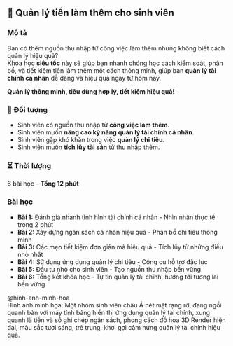 ## 📌 Quản lý tiền làm thêm cho sinh viên  

### Mô tả  
Bạn có thêm nguồn thu nhập từ công việc làm thêm nhưng không biết cách quản lý hiệu quả?  
Khóa học **siêu tốc** này sẽ giúp bạn nhanh chóng học cách kiểm soát, phân bổ, và tiết kiệm tiền làm thêm một cách thông minh, giúp bạn **quản lý tài chính cá nhân** dễ dàng và hiệu quả ngay từ hôm nay.  

**Quản lý thông minh, tiêu dùng hợp lý, tiết kiệm hiệu quả!**  

### 🎯 Đối tượng  
- Sinh viên có nguồn thu nhập từ **công việc làm thêm**.  
- Sinh viên muốn **nâng cao kỹ năng quản lý tài chính cá nhân**.  
- Sinh viên gặp khó khăn trong việc **quản lý chi tiêu**.  
- Sinh viên muốn **tích lũy tài sản** từ thu nhập thêm.  

### ⏳ Thời lượng  
6 bài học – **Tổng 12 phút**  

### Bài học  
- **Bài 1:** Đánh giá nhanh tình hình tài chính cá nhân - Nhìn nhận thực tế trong 2 phút  
- **Bài 2:** Xây dựng ngân sách cá nhân hiệu quả - Phân bổ chi tiêu thông minh  
- **Bài 3:** Các mẹo tiết kiệm đơn giản mà hiệu quả - Tích lũy từ những điều nhỏ nhất  
- **Bài 4:** Sử dụng ứng dụng quản lý chi tiêu - Công cụ hỗ trợ đắc lực  
- **Bài 5:** Đầu tư nhỏ cho sinh viên - Tạo nguồn thu nhập bền vững  
- **Bài 6:** Tổng kết khóa học – Tự tin quản lý tài chính, hướng tới tương lai bền vững  

@hinh-anh-minh-hoa  
Hình ảnh minh họa: Một nhóm sinh viên châu Á nét mặt rạng rỡ, đang ngồi quanh bàn với máy tính bảng hiển thị ứng dụng quản lý tài chính, xung quanh là tiền và sổ ghi chép ngân sách, phong cách đồ họa 3D Render hiện đại, màu sắc tươi sáng, trẻ trung, khơi gợi cảm hứng quản lý tài chính hiệu quả.